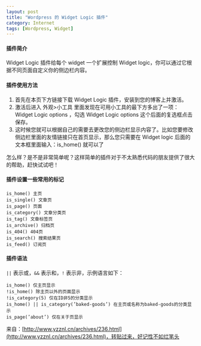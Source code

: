 ```yaml
---
layout: post
title: "Wordpress 的 Widget Logic 插件"
category: Internet
tags: [Wordpress, Widget]
---
```


#### 插件简介

Widget Logic 插件给每个 widget 一个扩展控制 Widget logic，你可以通过它根据不同页面自定义你的侧边栏内容。

#### 插件使用方法

<!-- more -->
1. 首先在本页下方链接下载 Widget Logic 插件，安装到您的博客上并激活。
2. 激活后进入 外观>小工具 里面发现在可用小工具的最下方多出了一项：Widget Logic options ，勾选 Widget Logic options 这个后面的复选框点击保存。
3. 这时候您就可以根据自己的需要去更改您的侧边栏显示内容了。比如您要修改侧边栏里面的友情链接只在首页显示，那么您只需要在 Widget logic 后面的文本框里面输入：is_home() 就可以了

怎么样？是不是非常简单呢？这样简单的插件对于不太熟悉代码的朋友提供了很大的帮助，赶快试试吧！

#### 插件设置一些常用的标记

    is_home() 主页
    is_single() 文章页
    is_page() 页面
    is_category() 文章分类页
    is_tag() 文章标签页
    is_archive() 归档页
    is_404() 404页
    is_search() 搜索结果页
    is_feed() 订阅页

#### 插件语法

`||` 表示或，`&&` 表示和，`!` 表示非，示例语言如下：

    is_home() 仅主页显示
    !is_home() 除主页以外的页面显示
    !is_category(5) 仅在ID非5的分类显示
    is_home() || is_category(’baked-goods’) 在主页或名称为baked-goods的分类显示
    is_page(’about’) 仅在关于页显示

来自：[http://www.yzznl.cn/archives/236.html](http://www.yzznl.cn/archives/236.html)，转贴过来，好记性不如烂笔头
